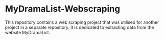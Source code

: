 # MyDramaList-Webscraping
This repository contains a web scraping project that was utilised for another project in a separate repository. It is dedicated to extracting data from the website MyDramaList.
